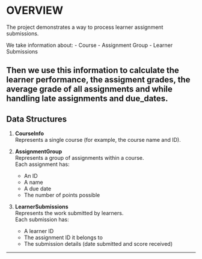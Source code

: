 # OVERVIEW
The project demonstrates a way to process learner assignment submissions.

We take information about:
    - Course
    - Assignment Group
    - Learner Submissions

Then we use this information to calculate the learner performance, the assigment grades, the average grade of all assignments and while handling late assignments and due_dates.
---
## Data Structures

1. **CourseInfo**  
   Represents a single course (for example, the course name and ID).

2. **AssignmentGroup**  
   Represents a group of assignments within a course.  
   Each assignment has:
   - An ID  
   - A name  
   - A due date  
   - The number of points possible  

3. **LearnerSubmissions**  
   Represents the work submitted by learners.  
   Each submission has:
   - A learner ID  
   - The assignment ID it belongs to  
   - The submission details (date submitted and score received)  

---
